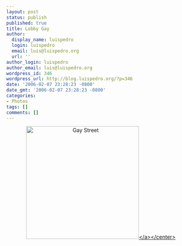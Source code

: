 ```yaml
---
layout: post
status: publish
published: true
title: Lobby Gay
author:
  display_name: luispedro
  login: luispedro
  email: luis@luispedro.org
  url: ''
author_login: luispedro
author_email: luis@luispedro.org
wordpress_id: 346
wordpress_url: http://blog.luispedro.org/?p=346
date: '2006-02-07 23:28:23 -0800'
date_gmt: '2006-02-07 23:28:23 -0800'
categories:
- Photos
tags: []
comments: []
---
```

<p><center><a id="p345" rel="attachment" class="imagelink" href="http:&#47;&#47;blog.luispedro.org&#47;?attachment_id=345" title="Gay Street"><img id="image345" src="http:&#47;&#47;blog.luispedro.org&#47;wp-content&#47;uploads&#47;2006&#47;02&#47;gay street.jpg" alt="Gay Street" height="300" &#47;><&#47;a><&#47;center></p>
